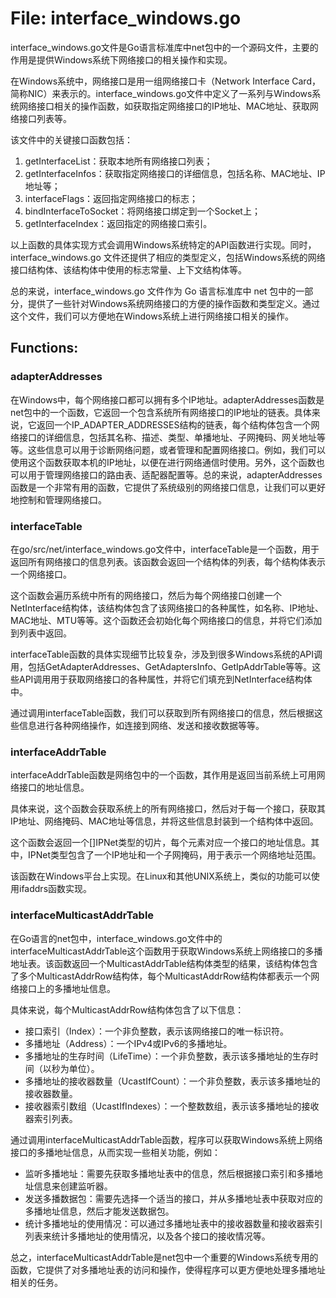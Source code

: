 # File: interface_windows.go

interface_windows.go文件是Go语言标准库中net包中的一个源码文件，主要的作用是提供Windows系统下网络接口的相关操作和实现。

在Windows系统中，网络接口是用一组网络接口卡（Network Interface Card，简称NIC）来表示的。interface_windows.go文件中定义了一系列与Windows系统网络接口相关的操作函数，如获取指定网络接口的IP地址、MAC地址、获取网络接口列表等。

该文件中的关键接口函数包括：

1. getInterfaceList：获取本地所有网络接口列表；
2. getInterfaceInfos：获取指定网络接口的详细信息，包括名称、MAC地址、IP地址等；
3. interfaceFlags：返回指定网络接口的标志；
4. bindInterfaceToSocket：将网络接口绑定到一个Socket上；
5. getInterfaceIndex：返回指定的网络接口索引。
 
以上函数的具体实现方式会调用Windows系统特定的API函数进行实现。同时，interface_windows.go 文件还提供了相应的类型定义，包括Windows系统的网络接口结构体、该结构体中使用的标志常量、上下文结构体等。

总的来说，interface_windows.go 文件作为 Go 语言标准库中 net 包中的一部分，提供了一些针对Windows系统网络接口的方便的操作函数和类型定义。通过这个文件，我们可以方便地在Windows系统上进行网络接口相关的操作。

## Functions:

### adapterAddresses

在Windows中，每个网络接口都可以拥有多个IP地址。adapterAddresses函数是net包中的一个函数，它返回一个包含系统所有网络接口的IP地址的链表。具体来说，它返回一个IP_ADAPTER_ADDRESSES结构的链表，每个结构体包含一个网络接口的详细信息，包括其名称、描述、类型、单播地址、子网掩码、网关地址等等。这些信息可以用于诊断网络问题，或者管理和配置网络接口。例如，我们可以使用这个函数获取本机的IP地址，以便在进行网络通信时使用。另外，这个函数也可以用于管理网络接口的路由表、适配器配置等。总的来说，adapterAddresses函数是一个非常有用的函数，它提供了系统级别的网络接口信息，让我们可以更好地控制和管理网络接口。



### interfaceTable

在go/src/net/interface_windows.go文件中，interfaceTable是一个函数，用于返回所有网络接口的信息列表。该函数会返回一个结构体的列表，每个结构体表示一个网络接口。

这个函数会遍历系统中所有的网络接口，然后为每个网络接口创建一个NetInterface结构体，该结构体包含了该网络接口的各种属性，如名称、IP地址、MAC地址、MTU等等。这个函数还会初始化每个网络接口的信息，并将它们添加到列表中返回。

interfaceTable函数的具体实现细节比较复杂，涉及到很多Windows系统的API调用，包括GetAdapterAddresses、GetAdaptersInfo、GetIpAddrTable等等。这些API调用用于获取网络接口的各种属性，并将它们填充到NetInterface结构体中。

通过调用interfaceTable函数，我们可以获取到所有网络接口的信息，然后根据这些信息进行各种网络操作，如连接到网络、发送和接收数据等等。



### interfaceAddrTable

interfaceAddrTable函数是网络包中的一个函数，其作用是返回当前系统上可用网络接口的地址信息。

具体来说，这个函数会获取系统上的所有网络接口，然后对于每一个接口，获取其IP地址、网络掩码、MAC地址等信息，并将这些信息封装到一个结构体中返回。

这个函数会返回一个[]IPNet类型的切片，每个元素对应一个接口的地址信息。其中，IPNet类型包含了一个IP地址和一个子网掩码，用于表示一个网络地址范围。

该函数在Windows平台上实现。在Linux和其他UNIX系统上，类似的功能可以使用ifaddrs函数实现。



### interfaceMulticastAddrTable

在Go语言的net包中，interface_windows.go文件中的interfaceMulticastAddrTable这个函数用于获取Windows系统上网络接口的多播地址表。该函数返回一个MulticastAddrTable结构体类型的结果，该结构体包含了多个MulticastAddrRow结构体，每个MulticastAddrRow结构体都表示一个网络接口上的多播地址信息。

具体来说，每个MulticastAddrRow结构体包含了以下信息：

- 接口索引（Index）：一个非负整数，表示该网络接口的唯一标识符。
- 多播地址（Address）：一个IPv4或IPv6的多播地址。
- 多播地址的生存时间（LifeTime）：一个非负整数，表示该多播地址的生存时间（以秒为单位）。
- 多播地址的接收器数量（UcastIfCount）：一个非负整数，表示该多播地址的接收器数量。
- 接收器索引数组（UcastIfIndexes）：一个整数数组，表示该多播地址的接收器索引列表。

通过调用interfaceMulticastAddrTable函数，程序可以获取Windows系统上网络接口的多播地址信息，从而实现一些相关功能，例如：

- 监听多播地址：需要先获取多播地址表中的信息，然后根据接口索引和多播地址信息来创建监听器。
- 发送多播数据包：需要先选择一个适当的接口，并从多播地址表中获取对应的多播地址信息，然后才能发送数据包。
- 统计多播地址的使用情况：可以通过多播地址表中的接收器数量和接收器索引列表来统计多播地址的使用情况，以及各个接口的接收情况等。

总之，interfaceMulticastAddrTable是net包中一个重要的Windows系统专用的函数，它提供了对多播地址表的访问和操作，使得程序可以更方便地处理多播地址相关的任务。



